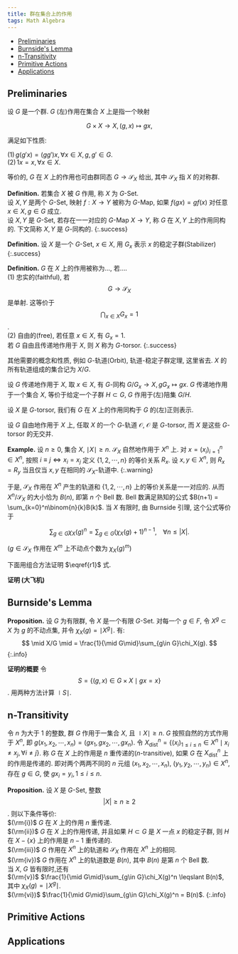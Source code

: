 ```yaml
---
title: 群在集合上的作用
tags: Math Algebra
---
```



<!-- vim-markdown-toc GFM -->

* [Preliminaries](#preliminaries)
* [Burnside's Lemma](#burnsides-lemma)
* [n-Transitivity](#n-transitivity)
* [Primitive Actions](#primitive-actions)
* [Applications](#applications)

<!-- vim-markdown-toc -->

## Preliminaries
设 $G$ 是一个群. $G$ (左)作用在集合 $X$ 上是指一个映射

$$
    G \times X \to X, (g,x) \mapsto gx,
$$

满足如下性质:

$(1)\, g(g'x) = (gg')x, \forall x \in X, g,g' \in G$.  
$(2)\, 1x = x,\forall x \in X$.

等价的, $G$ 在 $X$ 上的作用也可由群同态 $G \to \mathcal{S}_X$ 给出, 其中 $\mathcal{S}_X$ 指 $X$ 的对称群.

**Definition.** 若集合 $X$ 被 $G$ 作用, 称 $X$ 为 $G$-Set.  
设 $X,Y$ 是两个 $G$-Set, 映射 $f: X \to Y$ 被称为 $G$-Map, 如果 $f(gx) = gf(x)$ 对任意 $x \in X, g \in G$ 成立.  
设 $X,Y$ 是 $G$-Set, 若存在一一对应的 $G$-Map $X \to Y$, 称 $G$ 在 $X,Y$ 上的作用同构的. 下文简称 $X,Y$ 是 $G$-同构的.
{:.success}

**Definition.** 设 $X$ 是一个 $G$-Set, $x \in X$, 用 $G_x$ 表示 $x$ 的稳定子群(Stabilizer)
{:.success}

**Definition.** $G$ 在 $X$ 上的作用被称为$\ldots$, 若$\ldots$.  
$(1)$ 忠实的(faithful), 若 $$G \to \mathcal{S}_X$$ 是单射. 这等价于 $$\bigcap_{x \in X}G_x = 1$$.  
$(2)$ 自由的(free), 若任意 $x \in X$, 有 $G_x = 1$.  
若 $G$ 自由且传递地作用于 $X$, 则 $X$ 称为 $G$-torsor.
{:.success}

其他需要的概念和性质, 例如 $G$-轨道(Orbit), 轨道-稳定子群定理, 这里省去. $X$ 的所有轨道组成的集合记为 $X/G$.

设 $G$ 传递地作用于 $X$, 取 $x \in X$, 有 $G$-同构 $G/G_x \to X, gG_x \mapsto gx$. $G$ 传递地作用于一个集合 $X$, 等价于给定一个子群 $H \subset G$, $G$ 作用于(左)陪集 $G/H$.

设 $X$ 是 $G$-torsor, 我们有 $G$ 在 $X$ 上的作用同构于 $G$ 的(左)正则表示.

设 $G$ 自由地作用于 $X$ 上, 任取 $X$ 的一个 $G$-轨道 $\mathcal{O}$, $\mathcal{O}$ 是 $G$-torsor, 而 $X$ 是这些 $G$-torsor 的无交并.

**Example.** 设 $n \geqslant 0$, 集合 $X$, $\mid X\mid \geqslant n$. $\mathcal{S}_X$ 自然地作用于 $X^n$ 上. 对 $x = (x_i)_{i=1}^n \in X^n$, 按照 $i \equiv j \Longleftrightarrow x_i = x_j$ 定义 $\{1,2,\cdots ,n\}$ 的等价关系 $R_x$. 设 $x,y \in X^n$, 则 $R_x = R_y$ 当且仅当 $x,y$ 在相同的 $\mathcal{S}_X$-轨道中.
{:.warning}

于是, $\mathcal{S}_X$ 作用在 $X^n$ 产生的轨道和 $\{1,2,\cdots ,n\}$ 上的等价关系是一一对应的. 从而 $X^n/\mathcal{S}_X$ 的大小恰为 $B(n)$, 即第 $n$ 个 Bell 数. Bell 数满足熟知的公式 $B(n+1) = \sum_{k=0}^n\binom{n}{k}B(k)$. 当 $X$ 有限时, 由 Burnside 引理, 这个公式等价于

$$
    \sum_{g\in G}\chi_{X}(g)^n = \sum_{g\in G}(\chi_X(g)+1)^{n-1}, \,\,\,\,\,\,\forall n \leqslant |X|. \tag{1}\label{r1}
$$

($g \in \mathcal{S}_X$ 作用在 $X^m$ 上不动点个数为 $\chi_X(g)^m$)

下面用组合方法证明 $\eqref{r1}$ 式.

**证明 (大飞机)** 
## Burnside's Lemma
**Proposition.** 设 $G$ 为有限群, 令 $X$ 是一个有限 $G$-Set. 对每一个 $g \in F$, 令 $X^g \subset X$ 为 $g$ 的不动点集, 并令 $\chi_X(g) = \mid X^g \mid$. 有:  
$$
    \mid X/G \mid = \frac{1}{\mid G\mid}\sum_{g\in G}\chi_X(g).
$$
{:.info}

**证明的概要** 令 $$S = \{(g,x) \in G \times X \mid gx = x\}$$. 用两种方法计算 $\mid S\mid$.

## n-Transitivity
令 $n$ 为大于 $1$ 的整数, 群 $G$ 作用于一集合 $X$, 且 $\mid X\mid \geqslant n$. $G$ 按照自然的方式作用于 $X^n$, 即 $g(x_1,x_2,\cdots,x_n) = (gx_1,gx_2,\cdots ,gx_n)$. 令 $X_{\mathrm{dist}}^n = \{(x_i)_{1 \leqslant i \leqslant n} \in X^n \mid x_{i} \ne x_{j}, \forall i \ne j\}$. 称 $G$ 在 $X$ 上的作用是 $n$ 重传递的($n$-transitive), 如果 $G$ 在 $X_{\mathrm{dist}}^n$ 上的作用是传递的. 即对两个两两不同的 $n$ 元组 $(x_1,x_2,\cdots,x_n)$, $(y_1,y_2,\cdots,y_n) \in X^n$, 存在 $g \in G$, 使 $gx_i = y_i, 1 \le i \le n$.

**Proposition.** 设 $X$ 是 $G$-Set, 整数 $$|X| \geqslant n \geqslant 2$$. 则以下条件等价:  
$(\rm{i})$ $G$ 在 $X$ 上的作用 $n$ 重传递.  
$(\rm{ii})$ $G$ 在 $X$ 上的作用传递, 并且如果 $H \subset G$ 是 $X$ 一点 $x$ 的稳定子群, 则 $H$ 在 $X-\{x\}$ 上的作用是 $n-1$ 重传递的.  
$(\rm{iii})$ $G$ 作用在 $X^n$ 上的轨道和 $\mathcal{S}_X$ 作用在 $X^n$ 上的相同.  
$(\rm{iv})$ $G$ 作用在 $X^n$ 上的轨道数是 $B(n)$, 其中 $B(n)$ 是第 $n$ 个 Bell 数.  
当 $X$, $G$ 皆有限时,还有  
$(\rm{v})$ $\frac{1}{\mid G\mid}\sum_{g\in G}\chi_X(g)^n \leqslant B(n)$, 其中 $\chi_X(g) = \mid X^g\mid$.  
$(\rm{vi})$ $\frac{1}{\mid G\mid}\sum_{g\in G}\chi_X(g)^n = B(n)$.
{:.info}
## Primitive Actions

## Applications
